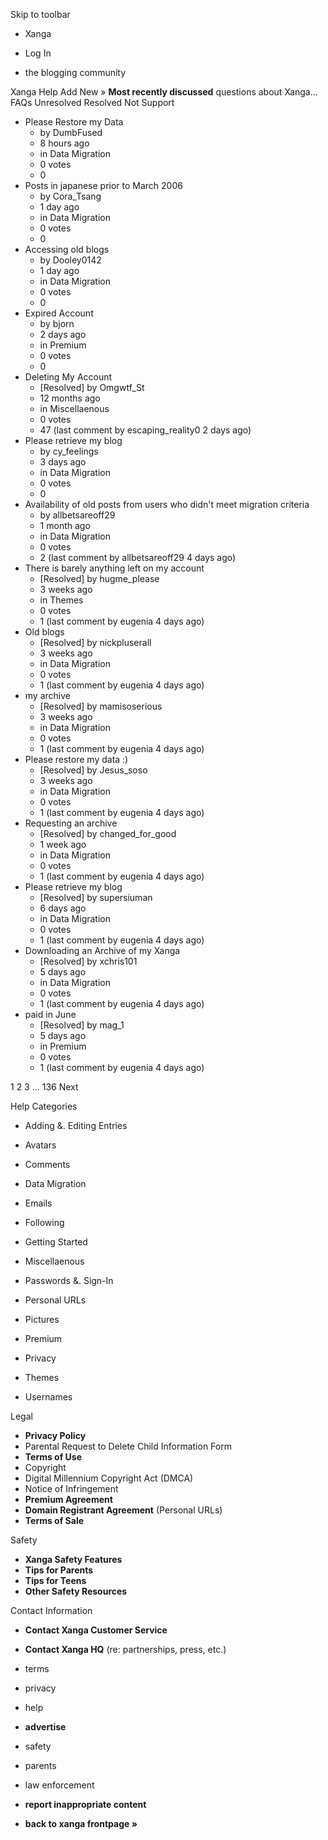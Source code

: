 Skip to toolbar

*   Xanga

*   Log In

*   the blogging community

Xanga Help Add New » **Most recently discussed** questions about Xanga… FAQs Unresolved Resolved Not Support

*   Please Restore my Data
    *   by DumbFused
    *   8 hours ago
    *   in Data Migration
    *   0 votes
    *   0
*   Posts in japanese prior to March 2006
    *   by Cora\_Tsang
    *   1 day ago
    *   in Data Migration
    *   0 votes
    *   0
*   Accessing old blogs
    *   by Dooley0142
    *   1 day ago
    *   in Data Migration
    *   0 votes
    *   0
*   Expired Account
    *   by bjorn
    *   2 days ago
    *   in Premium
    *   0 votes
    *   0
*   Deleting My Account
    *   \[Resolved\] by Omgwtf\_St
    *   12 months ago
    *   in Miscellaenous
    *   0 votes
    *   47 (last comment by escaping\_reality0 2 days ago)
*   Please retrieve my blog
    *   by cy\_feelings
    *   3 days ago
    *   in Data Migration
    *   0 votes
    *   0
*   Availability of old posts from users who didn't meet migration criteria
    *   by allbetsareoff29
    *   1 month ago
    *   in Data Migration
    *   0 votes
    *   2 (last comment by allbetsareoff29 4 days ago)
*   There is barely anything left on my account
    *   \[Resolved\] by hugme\_please
    *   3 weeks ago
    *   in Themes
    *   0 votes
    *   1 (last comment by eugenia 4 days ago)
*   Old blogs
    *   \[Resolved\] by nickpluserall
    *   3 weeks ago
    *   in Data Migration
    *   0 votes
    *   1 (last comment by eugenia 4 days ago)
*   my archive
    *   \[Resolved\] by mamisoserious
    *   3 weeks ago
    *   in Data Migration
    *   0 votes
    *   1 (last comment by eugenia 4 days ago)
*   Please restore my data :)
    *   \[Resolved\] by Jesus\_soso
    *   3 weeks ago
    *   in Data Migration
    *   0 votes
    *   1 (last comment by eugenia 4 days ago)
*   Requesting an archive
    *   \[Resolved\] by changed\_for\_good
    *   1 week ago
    *   in Data Migration
    *   0 votes
    *   1 (last comment by eugenia 4 days ago)
*   Please retrieve my blog
    *   \[Resolved\] by supersiuman
    *   6 days ago
    *   in Data Migration
    *   0 votes
    *   1 (last comment by eugenia 4 days ago)
*   Downloading an Archive of my Xanga
    *   \[Resolved\] by xchris101
    *   5 days ago
    *   in Data Migration
    *   0 votes
    *   1 (last comment by eugenia 4 days ago)
*   paid in June
    *   \[Resolved\] by mag\_1
    *   5 days ago
    *   in Premium
    *   0 votes
    *   1 (last comment by eugenia 4 days ago)

1 2 3 ... 136 Next

Help Categories

*   Adding &. Editing Entries
*   Avatars
*   Comments
*   Data Migration
*   Emails
*   Following
*   Getting Started
*   Miscellaenous

*   Passwords &. Sign-In
*   Personal URLs
*   Pictures
*   Premium
*   Privacy
*   Themes
*   Usernames

Legal

*   **Privacy Policy**
*   Parental Request to Delete Child Information Form
*   **Terms of Use**
*   Copyright
*   Digital Millennium Copyright Act (DMCA)
*   Notice of Infringement
*   **Premium Agreement**
*   **Domain Registrant Agreement** (Personal URLs)
*   **Terms of Sale**

Safety

*   **Xanga Safety Features**
*   **Tips for Parents**
*   **Tips for Teens**
*   **Other Safety Resources**

Contact Information

*   **Contact Xanga Customer Service**
*   **Contact Xanga HQ** (re: partnerships, press, etc.)

*   terms
*   privacy
*   help
*   **advertise**

*   safety
*   parents
*   law enforcement
*   **report inappropriate content**

*   **back to xanga frontpage »**